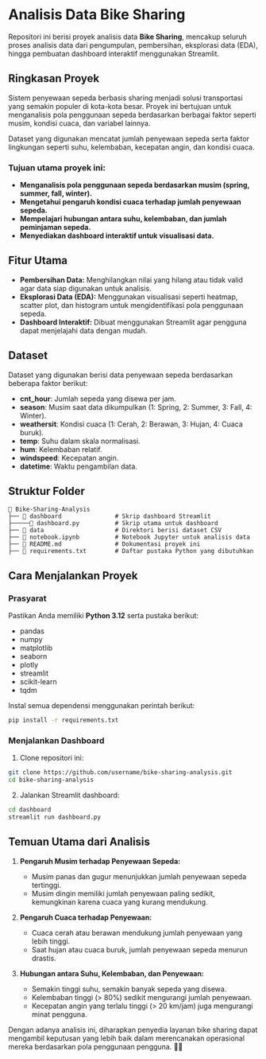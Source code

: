 # Analisis Data Bike Sharing

Repositori ini berisi proyek analisis data **Bike Sharing**, mencakup seluruh proses analisis data dari pengumpulan, pembersihan, eksplorasi data (EDA), hingga pembuatan dashboard interaktif menggunakan Streamlit.

## Ringkasan Proyek

Sistem penyewaan sepeda berbasis sharing menjadi solusi transportasi yang semakin populer di kota-kota besar. Proyek ini bertujuan untuk menganalisis pola penggunaan sepeda berdasarkan berbagai faktor seperti musim, kondisi cuaca, dan variabel lainnya.

Dataset yang digunakan mencatat jumlah penyewaan sepeda serta faktor lingkungan seperti suhu, kelembaban, kecepatan angin, dan kondisi cuaca.

### Tujuan utama proyek ini:
- **Menganalisis pola penggunaan sepeda berdasarkan musim (spring, summer, fall, winter).**
- **Mengetahui pengaruh kondisi cuaca terhadap jumlah penyewaan sepeda.**
- **Mempelajari hubungan antara suhu, kelembaban, dan jumlah peminjaman sepeda.**
- **Menyediakan dashboard interaktif untuk visualisasi data.**

## Fitur Utama
- **Pembersihan Data:** Menghilangkan nilai yang hilang atau tidak valid agar data siap digunakan untuk analisis.
- **Eksplorasi Data (EDA):** Menggunakan visualisasi seperti heatmap, scatter plot, dan histogram untuk mengidentifikasi pola penggunaan sepeda.
- **Dashboard Interaktif:** Dibuat menggunakan Streamlit agar pengguna dapat menjelajahi data dengan mudah.

## Dataset

Dataset yang digunakan berisi data penyewaan sepeda berdasarkan beberapa faktor berikut:

- **cnt_hour**: Jumlah sepeda yang disewa per jam.
- **season**: Musim saat data dikumpulkan (1: Spring, 2: Summer, 3: Fall, 4: Winter).
- **weathersit**: Kondisi cuaca (1: Cerah, 2: Berawan, 3: Hujan, 4: Cuaca buruk).
- **temp**: Suhu dalam skala normalisasi.
- **hum**: Kelembaban relatif.
- **windspeed**: Kecepatan angin.
- **datetime**: Waktu pengambilan data.

## Struktur Folder
```plaintext
📂 Bike-Sharing-Analysis
├── 📂 dashboard               # Skrip dashboard Streamlit
├─────📄 dashboard.py          # Skrip utama untuk dashboard
├── 📂 data                    # Direktori berisi dataset CSV
├── 📄 notebook.ipynb          # Notebook Jupyter untuk analisis data
├── 📄 README.md               # Dokumentasi proyek ini
├── 📄 requirements.txt        # Daftar pustaka Python yang dibutuhkan               
```

## Cara Menjalankan Proyek

### Prasyarat
Pastikan Anda memiliki **Python 3.12** serta pustaka berikut:
- pandas
- numpy
- matplotlib
- seaborn
- plotly
- streamlit
- scikit-learn
- tqdm

Instal semua dependensi menggunakan perintah berikut:
```bash
pip install -r requirements.txt
```

### Menjalankan Dashboard
1. Clone repositori ini:
```bash
git clone https://github.com/username/bike-sharing-analysis.git
cd bike-sharing-analysis
```

2. Jalankan Streamlit dashboard:
```bash
cd dashboard
streamlit run dashboard.py
```

## Temuan Utama dari Analisis

1. **Pengaruh Musim terhadap Penyewaan Sepeda:**
   - Musim panas dan gugur menunjukkan jumlah penyewaan sepeda tertinggi.
   - Musim dingin memiliki jumlah penyewaan paling sedikit, kemungkinan karena cuaca yang kurang mendukung.

2. **Pengaruh Cuaca terhadap Penyewaan:**
   - Cuaca cerah atau berawan mendukung jumlah penyewaan yang lebih tinggi.
   - Saat hujan atau cuaca buruk, jumlah penyewaan sepeda menurun drastis.

3. **Hubungan antara Suhu, Kelembaban, dan Penyewaan:**
   - Semakin tinggi suhu, semakin banyak sepeda yang disewa.
   - Kelembaban tinggi (> 80%) sedikit mengurangi jumlah penyewaan.
   - Kecepatan angin yang terlalu tinggi (> 20 km/jam) juga mengurangi minat pengguna.

Dengan adanya analisis ini, diharapkan penyedia layanan bike sharing dapat mengambil keputusan yang lebih baik dalam merencanakan operasional mereka berdasarkan pola penggunaan pengguna. 🚴‍♂️

